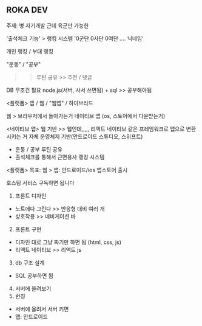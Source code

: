 ## ROKA DEV

주제: 병 자기개발 근데 육군만 가능한

'출석체크 기능' > 랭킹 시스템 '0군단 0사단 0여단 .... 닉네임'

개인 랭킹 / 부대 랭킹

"운동" / "공부"
>> 루틴 공유 >> 추천 / 댓글

DB 무조건 필요
node.js(서버, 사서 쓰면됨) + sql >> 공부해야됨

<플랫폼>
앱 / 웹 / "웹앱" / 하이브리드

웹 > 브라우저에서 돌아가는거
네이티브 앱 (os, 스토어에서 다운받는거)

<네이티브 앱>
웹 기반 >> 웹인데,,,,, 리액트 네이티브 같은 프레임워크로 앱으로 변환시키는 거
자체 운영체제 기반(안드로이드 스튜디오, 스위프트)


- 운동 / 공부 루틴 공유
- 출석체크를 통해서 근면용사 랭킹 시스템

<플랫폼>
목표: 웹 > 앱: 안드로이드/ios 앱스토어 출시

호스팅 서비스 구독하면 됩니다

1. 프론트 디자인
  - 노트에다 그린다 >> 반응형 대비 여러 개
  - 상호작용 >> 네비게이션 바
2. 프론트 구현
  - 디자인 대로 그냥 짜기만 하면 됨 (html, css, js)
  - 리액트 네이티브 >> 리액트 js
3. db 구조 설계
  - SQL 공부하면 됨
4. 서버에 올려보기
5. 런칭
  - 서버에 올려서 서버 키면
  - 앱: 안드로이드